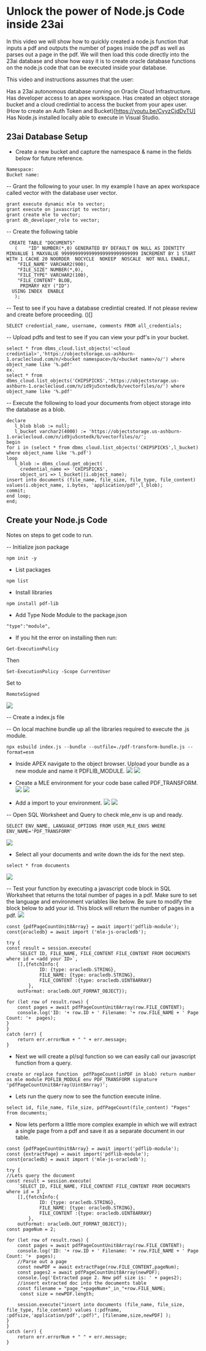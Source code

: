 # Unlock the power of Node.js Code inside 23ai
In this video we will show how to quickly created a node.js function that inputs a pdf and outputs the number of pages inside the pdf as well as parses out a page in the pdf. We will then load this code directly into the 23ai database and show how easy it is to create oracle database functions on the node.js code that can be executed inside your database. 

This video and instructions assumes that the user: 

Has a 23ai autonomous database running on Oracle Cloud Infrastructure. 
Has developer access to an apex workspace.
Has created an object storage bucket and a cloud credintial to access the bucket from your apex user. (How to create an Auth Token and Bucket)[https://youtu.be/CvyzCjdDvTU]
Has Node.js installed locally able to execute in Visual Studio.

## 23ai Database Setup
- Create a new bucket and capture the namespace & name in the fields below for future reference.
```
Namespace: 
Bucket name: 
```

-- Grant the following to your user. In my example I have an apex workspace called vector with the database user vector. 
```
grant execute dynamic mle to vector;
grant execute on javascript to vector;
grant create mle to vector;
grant db_developer_role to vector;
```

-- Create the following table
```
 CREATE TABLE "DOCUMENTS" 
   (	"ID" NUMBER(*,0) GENERATED BY DEFAULT ON NULL AS IDENTITY MINVALUE 1 MAXVALUE 9999999999999999999999999999 INCREMENT BY 1 START WITH 1 CACHE 20 NOORDER  NOCYCLE  NOKEEP  NOSCALE  NOT NULL ENABLE, 
	"FILE_NAME" VARCHAR2(900), 
	"FILE_SIZE" NUMBER(*,0), 
	"FILE_TYPE" VARCHAR2(100), 
	"FILE_CONTENT" BLOB, 
	 PRIMARY KEY ("ID")
  USING INDEX  ENABLE
   );
```

-- Test to see if you have a database credintial created. If not please review and create before proceeding. ()[]
```
SELECT credential_name, username, comments FROM all_credentials;
```

-- Upload pdfs and test to see if you can view your pdf's in your bucket. 
```
select * from dbms_cloud.list_objects('<cloud credintial>','https://objectstorage.us-ashburn-1.oraclecloud.com/n/<bucket namespace>/b/<bucket name>/o/') where object_name like '%.pdf'
ex.
select * from dbms_cloud.list_objects('CHIPSPICKS','https://objectstorage.us-ashburn-1.oraclecloud.com/n/id9ju5cntedk/b/vectorfiles/o/') where object_name like '%.pdf'
```

-- Execute the following to load your documents from object storage into the database as a blob.
```
declare
   l_blob blob := null;
   l_bucket varchar2(4000) := 'https://objectstorage.us-ashburn-1.oraclecloud.com/n/id9ju5cntedk/b/vectorfiles/o/';
begin
for i in (select * from dbms_cloud.list_objects('CHIPSPICKS',l_bucket) where object_name like '%.pdf')
loop
   l_blob := dbms_cloud.get_object(
     credential_name => 'CHIPSPICKS',
     object_uri => l_bucket||i.object_name);
insert into documents (file_name, file_size, file_type, file_content) values(i.object_name, i.bytes, 'application/pdf',l_blob);
commit;
end loop;
end;
```

## Create your Node.js Code
Notes on steps to get code to run. 

-- Initialize json package
```
npm init -y
```

- List packages
```
npm list
```

- Install libraries
```
npm install pdf-lib
```

- Add Type Node Module to the package.json
```
"type":"module",
```

- If you hit the error on installing then run:
```
Get-ExecutionPolicy
```
Then
```
Set-ExecutionPolicy -Scope CurrentUser
```
Set to 
```
RemoteSigned
```

![](assets/2025-03-24-10-16-00.png)

-- Create a index.js file

-- On local machine bundle up all the libraries required to execute the .js module. 
```
npx esbuild index.js --bundle --outfile=./pdf-transform-bundle.js --format=esm
```

- Inside APEX navigate to the object browser. Upload your bundle as a new module and name it PDFLIB_MODULE. 
![](assets/2025-04-23-10-03-02.png)
![](assets/2025-04-23-10-03-55.png)

- Create a MLE environment for your code base called PDF_TRANSFORM.
![](assets/2025-04-23-10-05-00.png)
![](assets/2025-04-23-10-07-17.png)

- Add a import to your environment. 
![](assets/2025-04-23-10-08-22.png)
![](assets/2025-04-23-10-09-01.png)


-- Open SQL Worksheet and Query to check mle_env is up and ready. 
```
SELECT ENV_NAME, LANGUAGE_OPTIONS FROM USER_MLE_ENVS WHERE ENV_NAME='PDF_TRANSFORM'
```
![](assets/2025-04-23-10-10-35.png)

- Select all your documents and write down the ids for the next step. 
```
select * from documents
```
![](assets/2025-04-23-10-15-48.png)

-- Test your function by executing a javascript code block in SQL Worksheet that returns the total number of pages in a pdf. Make sure to set the language and environment variables like below. Be sure to modify the block below to add your id. This block will return the number of pages in a pdf. 
![](assets/2025-04-23-10-12-31.png)
 
```
const {pdfPageCountUnit8Array} = await import('pdflib-module');
const{oracledb} = await import ('mle-js-oracledb');

try {
const result = session.execute(
    `SELECT ID, FILE_NAME, FILE_CONTENT FILE_CONTENT FROM DOCUMENTS where id = <add your ID>`,
    [],{fetchInfo:{
            ID: {type: oracledb.STRING},
            FILE_NAME: {type: oracledb.STRING},
            FILE_CONTENT :{type: oracledb.UINT8ARRAY}
        },
    outFormat: oracledb.OUT_FORMAT_OBJECT});

for (let row of result.rows) {
    const pages = await pdfPageCountUnit8Array(row.FILE_CONTENT);
    console.log('ID: '+ row.ID + ' Filename: '+ row.FILE_NAME + ' Page Count: '+  pages);
}
}
catch (err) {
    return err.errorNum + " " + err.message;
}
```


- Next we will create a pl/sql function so we can easily call our javascript function from a query. 
```
create or replace function  pdfPageCount(inPDF in blob) return number
as mle module PDFLIB_MODULE env PDF_TRANSFORM signature 'pdfPageCountUnit8Array(Uint8Array)';
```

- Lets run the query now to see the function execute inline. 
```
select id, file_name, file_size, pdfPageCount(file_content) "Pages" from documents;
```

- Now lets perform a little more complex example in which we will extract a single page from a pdf and save it as a separate document in our table. 
```
const {pdfPageCountUnit8Array} = await import('pdflib-module');
const {extractPage} = await import('pdflib-module');
const{oracledb} = await import ('mle-js-oracledb');

try {
//Lets query the document    
const result = session.execute(
    `SELECT ID, FILE_NAME, FILE_CONTENT FILE_CONTENT FROM DOCUMENTS where id = 3`,
    [],{fetchInfo:{
            ID: {type: oracledb.STRING},
            FILE_NAME: {type: oracledb.STRING},
            FILE_CONTENT :{type: oracledb.UINT8ARRAY}
        },
    outFormat: oracledb.OUT_FORMAT_OBJECT});
const pageNum = 2;

for (let row of result.rows) {
    const pages = await pdfPageCountUnit8Array(row.FILE_CONTENT);
    console.log('ID: '+ row.ID + ' Filename: '+ row.FILE_NAME + ' Page Count: '+  pages);
    //Parse out a page
    const newPDF = await extractPage(row.FILE_CONTENT,pageNum);
    const pages2 = await pdfPageCountUnit8Array(newPDF);
    console.log('Extracted page 2. New pdf size is: ' + pages2);
    //insert extracted doc into the documents table
    const filename = "page_"+pageNum+"_in_"+row.FILE_NAME;
     const size = newPDF.length;
     
    session.execute("insert into documents (file_name, file_size, file_type, file_content) values (:pdfname, :pdfsize,'application/pdf',:pdf)", [filename,size,newPDF] );
}
}
catch (err) {
    return err.errorNum + " " + err.message;
}
```

